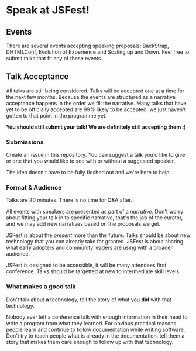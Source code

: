 # Speak at JSFest!

## Events

There are several events accepting speaking proposals: BackStrap, DHTMLConf, Evolution of Experience and Scaling up and Down. Feel free to submit talks that fit any of these events.

## Talk Acceptance

All talks are still being considered. Talks will be accepted one at a time for the next few months. Because the events are structured as a narrative acceptance happens in the order we fill the narrative. Many talks that have yet to be officially accepted are 99% likely to be accepted, we just haven't gotten to that point in the programme yet.

**You should still submit your talk! We are definitely still accepting them :)**

### Submissions

Create an issue in this repository. You can suggest a talk you'd like to give or one that you would like to see with or without a suggested speaker.

The idea doesn't have to be fully fleshed out and we're here to help.

### Format & Audience

Talks are 20 minutes. There is no time for Q&A after.

All events with speakers are presented as part of a *narrative*. Don't worry about fitting your talk in to specific narrative, that's the job of the curator, and we may add new narratives based on the proposals we get. 

JSFest is about the *present* more than the future. Talks should be about new technology that you can already take for granted. JSFest is about sharing what early adopters and community leaders are using with a broader audience.

JSFest is designed to be accessible, it will be many attendees first conference. Talks should be targetted at new to intermediate skill levels.

### What makes a good talk

Don't talk about **a** technology, tell the story of what you **did** with that technology.

Nobody ever left a conference talk with enough information in their head to write a program from what they learned. For obvious practical reasons people learn and continue to follow documentation while writing software. Don't try to teach people what is already in the documentation, tell them a story that makes them care enough to follow up with that technology.
